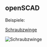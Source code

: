 ## openSCAD

Beispiele:

[Schraubzwinge](https://github.com/frankyhub/openSCAD/blob/main/Schraubzwinge/Schraubzwinge.scad)

![Schraubzwinge](https://github.com/frankyhub/openSCAD/blob/main/Schraubzwinge/schraubzwinge.png)
